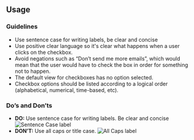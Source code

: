 ## Usage

### Guidelines

- Use sentence case for writing labels, be clear and concise
- Use positive clear language so it's clear what happens when a user clicks on the checkbox.
- Avoid negations such as “Don’t send me more emails”, which would mean that the user would have to check the box in order for something not to happen.
- The default view for checkboxes has no option selected.
- Checkbox options should be listed according to a logical order (alphabetical, numerical, time-based, etc).


### Do’s and Don’ts

- **DO:** Use sentence case for writing labels. Be clear and concise
    ![Sentence Case label]({{{siteUrl}}}/assets/SEEDS-radio-do-sentence-case.svg)
- **DON’T:** Use all caps or title case.
    ![All Caps label]({{{siteUrl}}}/assets/SEEDS-radio-dont-all-caps.svg)
